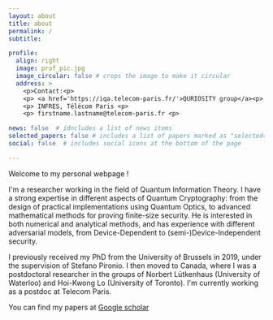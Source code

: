 ```yaml
---
layout: about
title: about
permalink: /
subtitle:

profile:
  align: right
  image: prof_pic.jpg
  image_circular: false # crops the image to make it circular
  address: >
    <p>Contact:<p>
    <p> <a href='https://iqa.telecom-paris.fr/'>QURIOSITY group</a><p>
    <p> INFRES, Télécom Paris <p>
    <p> firstname.lastname@telecom-paris.fr <p>

news: false  # idncludes a list of news items
selected_papers: false # includes a list of papers marked as "selected={true}"
social: false  # includes social icons at the bottom of the page

---
```


Welcome to my personal webpage !

I'm a researcher working in the field of Quantum Information Theory. I have a strong expertise in different aspects of Quantum Cryptography: from the design of practical implementations using Quantum Optics, to advanced mathematical methods for proving finite-size security. He is interested in both numerical and analytical methods, and has experience with different adversarial models, from Device-Dependent to (semi-)Device-Independent security.

I previously received my PhD from the University of Brussels in 2019, under the supervision of Stefano Pironio. I then moved to Canada, where I was a postdoctoral researcher in the groups of Norbert Lütkenhaus (University of Waterloo) and Hoi-Kwong Lo (University of Toronto). I'm currently working as a postdoc at Telecom Paris.

You can find my papers at <a href='https://scholar.google.com/citations?user=R3jaUGgAAAAJ&hl=fr&oi=ao'> Google scholar </a>

<!-- I'm interested Quantum Cryptography and building new mathematical tools for characterising the security of practical protocols. My main research theme is build the link with the field of Convex Optimisation. -->


<!-- # keywords: Quantum optics, Quantum Key Distribution, Device-Independent Cryptography -->
